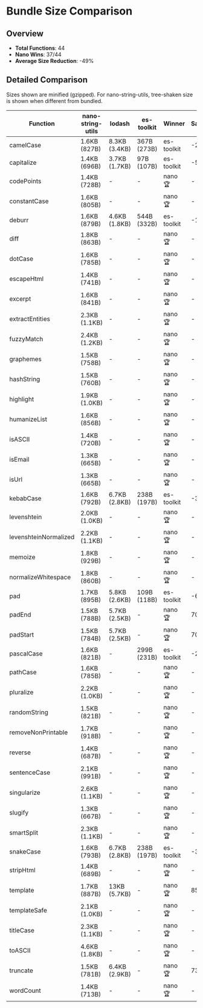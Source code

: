 # Bundle Size Comparison

## Overview

- **Total Functions**: 44
- **Nano Wins**: 37/44
- **Average Size Reduction**: -49%

## Detailed Comparison

Sizes shown are minified (gzipped). For nano-string-utils, tree-shaken size is shown when different from bundled.

| Function              | nano-string-utils | lodash        | es-toolkit  | Winner     | Savings |
| --------------------- | ----------------- | ------------- | ----------- | ---------- | ------- |
| camelCase             | 1.6KB (827B)      | 8.3KB (3.4KB) | 367B (273B) | es-toolkit | -203%   |
| capitalize            | 1.4KB (696B)      | 3.7KB (1.7KB) | 97B (107B)  | es-toolkit | -550%   |
| codePoints            | 1.4KB (728B)      | -             | -           | nano 🏆    | -       |
| constantCase          | 1.6KB (805B)      | -             | -           | nano 🏆    | -       |
| deburr                | 1.6KB (879B)      | 4.6KB (1.8KB) | 544B (332B) | es-toolkit | -165%   |
| diff                  | 1.8KB (863B)      | -             | -           | nano 🏆    | -       |
| dotCase               | 1.6KB (785B)      | -             | -           | nano 🏆    | -       |
| escapeHtml            | 1.4KB (741B)      | -             | -           | nano 🏆    | -       |
| excerpt               | 1.6KB (841B)      | -             | -           | nano 🏆    | -       |
| extractEntities       | 2.3KB (1.1KB)     | -             | -           | nano 🏆    | -       |
| fuzzyMatch            | 2.4KB (1.2KB)     | -             | -           | nano 🏆    | -       |
| graphemes             | 1.5KB (758B)      | -             | -           | nano 🏆    | -       |
| hashString            | 1.5KB (760B)      | -             | -           | nano 🏆    | -       |
| highlight             | 1.9KB (1.0KB)     | -             | -           | nano 🏆    | -       |
| humanizeList          | 1.6KB (856B)      | -             | -           | nano 🏆    | -       |
| isASCII               | 1.4KB (720B)      | -             | -           | nano 🏆    | -       |
| isEmail               | 1.3KB (665B)      | -             | -           | nano 🏆    | -       |
| isUrl                 | 1.3KB (665B)      | -             | -           | nano 🏆    | -       |
| kebabCase             | 1.6KB (792B)      | 6.7KB (2.8KB) | 238B (197B) | es-toolkit | -302%   |
| levenshtein           | 2.0KB (1.0KB)     | -             | -           | nano 🏆    | -       |
| levenshteinNormalized | 2.2KB (1.1KB)     | -             | -           | nano 🏆    | -       |
| memoize               | 1.8KB (929B)      | -             | -           | nano 🏆    | -       |
| normalizeWhitespace   | 1.8KB (860B)      | -             | -           | nano 🏆    | -       |
| pad                   | 1.7KB (895B)      | 5.8KB (2.6KB) | 109B (118B) | es-toolkit | -658%   |
| padEnd                | 1.5KB (788B)      | 5.7KB (2.5KB) | -           | nano 🏆    | 70%     |
| padStart              | 1.5KB (784B)      | 5.7KB (2.5KB) | -           | nano 🏆    | 70%     |
| pascalCase            | 1.6KB (821B)      | -             | 299B (231B) | es-toolkit | -255%   |
| pathCase              | 1.6KB (785B)      | -             | -           | nano 🏆    | -       |
| pluralize             | 2.2KB (1.0KB)     | -             | -           | nano 🏆    | -       |
| randomString          | 1.5KB (821B)      | -             | -           | nano 🏆    | -       |
| removeNonPrintable    | 1.7KB (918B)      | -             | -           | nano 🏆    | -       |
| reverse               | 1.4KB (687B)      | -             | -           | nano 🏆    | -       |
| sentenceCase          | 2.1KB (991B)      | -             | -           | nano 🏆    | -       |
| singularize           | 2.6KB (1.1KB)     | -             | -           | nano 🏆    | -       |
| slugify               | 1.3KB (667B)      | -             | -           | nano 🏆    | -       |
| smartSplit            | 2.3KB (1.1KB)     | -             | -           | nano 🏆    | -       |
| snakeCase             | 1.6KB (793B)      | 6.7KB (2.8KB) | 238B (197B) | es-toolkit | -303%   |
| stripHtml             | 1.4KB (689B)      | -             | -           | nano 🏆    | -       |
| template              | 1.7KB (887B)      | 13KB (5.7KB)  | -           | nano 🏆    | 85%     |
| templateSafe          | 2.1KB (1.0KB)     | -             | -           | nano 🏆    | -       |
| titleCase             | 2.3KB (1.1KB)     | -             | -           | nano 🏆    | -       |
| toASCII               | 4.6KB (1.8KB)     | -             | -           | nano 🏆    | -       |
| truncate              | 1.5KB (781B)      | 6.4KB (2.9KB) | -           | nano 🏆    | 73%     |
| wordCount             | 1.4KB (713B)      | -             | -           | nano 🏆    | -       |
